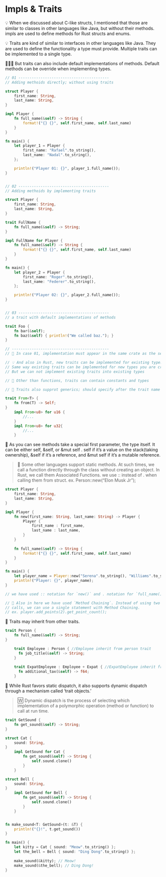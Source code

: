 # Impls & Traits

💡 When we discussed about C-like structs, I mentioned that those are similar to classes in other  languages like Java, but without their methods. impls are used to define methods for Rust structs and enums.

💡 Traits are kind of similar to interfaces in other languages like Java. They are used to define the functionality a type must provide. Multiple traits can be implemented to a single type.

🌟🌟🌟 But traits can also include default implementations of methods. Default methods can be override when implementing types.


```rust
// 01 -----------------------------------------
// Adding methoids directly; without using traits

struct Player {
    first_name: String,
    last_name: String,
}

impl Player {
    fn full_name(&self) -> String {
        format!("{} {}", self.first_name, self.last_name)
    }
}

fn main() {
    let player_1 = Player {
        first_name: "Rafael".to_string(),
        last_name: "Nadal".to_string(),
    };

    println!("Player 01: {}", player_1.full_name());
}


// 02 -----------------------------------------
// Adding methoids by implementing traits

struct Player {
    first_name: String,
    last_name: String,
}

trait FullName {
    fn full_name(&self) -> String;
}

impl FullName for Player {
    fn full_name(&self) -> String {
        format!("{} {}", self.first_name, self.last_name)
    }
}

fn main() {
    let player_2 = Player {
        first_name: "Roger".to_string(),
        last_name: "Federer".to_string(),
    };

    println!("Player 02: {}", player_2.full_name());
}


// 03 -----------------------------------------
// a trait with default implementations of methods

trait Foo {
    fn bar(&self);
    fn baz(&self) { println!("We called baz."); }
}

// --------------------------------------------
// 🌟 In case 01, implementation must appear in the same crate as the self type

// 💡 And also in Rust, new traits can be implemented for existing types even for types like i8, f64 and etc.
// Same way existing traits can be implemented for new types you are creating.
// But we can not implement existing traits into existing types

// 🔎 Other than functions, traits can contain constants and types

// 🔎 Traits also supprot generics; should specify after the trait name like generic functions

trait From<T> {
    fn from(T) -> Self;
}
    impl From<u8> for u16 { 
        //... 
    }
    impl From<u8> for u32{
        //...
    }
```

🌟 As you can see methods take a special first parameter, the type itself. It can be either self, &self, or &mut self . self if it’s a value on the stack(taking ownership), &self if it’s a reference, and &mut self if it’s a mutable reference.


> 🌟 Some other languages support static methods. At such times, we call a function directly through the class without creating an object. In Rust, we call them Associated Functions. we use ::  instead of . when calling them from struct.
ex. Person::new(“Elon Musk Jr”);


```rust
struct Player {
    first_name: String,
    last_name: String,
}

impl Player {
    fn new(first_name: String, last_name: String) -> Player {
        Player {
            first_name : first_name,
            last_name : last_name,
        }
    }
    
    fn full_name(&self) -> String {
        format!("{} {}", self.first_name, self.last_name)
    }
}

fn main() {
    let player_name = Player::new("Serena".to_string(), "Williams".to_string()).full_name();
    println!("Player: {}", player_name);
}

// we have used :: notation for `new()` and . notation for `full_name()`

// 🔎 Also in here we have used `Method Chaining`. Instead of using two statements for new() and full_name() 
// calls, we can use a single statement with Method Chaining. 
// ex. player.add_points(2).get_point_count();
```


🌟 Traits may inherit from other traits.

```rust
trait Person {
    fn full_name(&self) -> String;
}

    trait Employee : Person { //Employee inherit from person trait
      fn job_title(&self) -> String;
    }
    
    trait ExpatEmployee : Employee + Expat { //ExpatEmployee inherit from Employee and Expat traits
      fn additional_tax(&self) -> f64;
    }
```


🔎 While Rust favors static dispatch, it also supports dynamic dispatch through a mechanism called ‘trait objects.’

> 🅆 Dynamic dispatch is the process of selecting which implementation of a polymorphic operation (method or function) to call at run time.


```rust
trait GetSound {
    fn get_sound(&self) -> String;
}

struct Cat {
    sound: String,
}
    impl GetSound for Cat {
        fn get_sound(&self) -> String {
            self.sound.clone()
        }
    }

struct Bell {
    sound: String,
}
    impl GetSound for Bell {
        fn get_sound(&self) -> String {
            self.sound.clone()
        }
    }


fn make_sound<T: GetSound>(t: &T) {
    println!("{}!", t.get_sound())
}

fn main() {
    let kitty = Cat { sound: "Meow".to_string() };
    let the_bell = Bell { sound: "Ding Dong".to_string() };
    
    make_sound(&kitty); // Meow!
    make_sound(&the_bell); // Ding Dong!
}
```